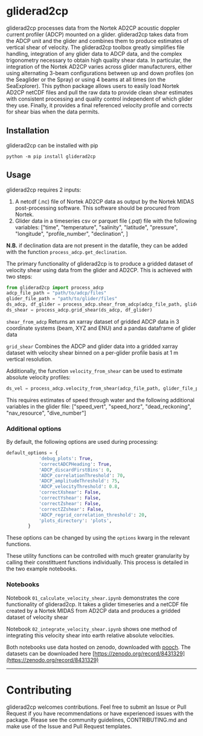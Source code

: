 # gliderad2cp

gliderad2cp processes data from the Nortek AD2CP acoustic doppler current profiler (ADCP) mounted on a glider. gliderad2cp takes data from the ADCP unit and the glider and combines them to produce estimates of vertical shear of velocity. The gliderad2cp toolbox greatly simplifies file handling, integration of any glider data to ADCP data, and the complex trigonometry necessary to obtain high quality shear data. In particular, the integration of the Nortek AD2CP varies across glider manufacturers, either using alternating 3-beam configurations between up and down profiles (on the Seaglider or the Spray) or using 4 beams at all times (on the SeaExplorer). This python package allows users to easily load Nortek AD2CP netCDF files and pull the raw data to provide clean shear estimates with consistent processing and quality control independent of which glider they use. Finally, it provides a final referenced velocity profile and corrects for shear bias when the data permits.

## Installation

gliderad2cp can be installed with pip

`python -m pip install gliderad2cp`

## Usage

gliderad2cp requires 2 inputs:
1. A netcdf (.nc) file of Nortek AD2CP data as output by the Nortek MIDAS post-processing software. This software should be procured from Nortek.
2. Glider data in a timeseries csv or parquet file (.pqt) file with the following variables: ["time",
            "temperature",
            "salinity",
            "latitude",
            "pressure",
            "longitude",
            "profile_number",
            "declination",
            ]

**N.B.** if declination data are not present in the datafile, they can be added with the function `process_adcp.get_declination`.

The primary functionality of gliderad2cp is to produce a gridded dataset of velocity shear using data from the glider and AD2CP. This is achieved with two steps:
```python
from gliderad2cp import process_adcp
adcp_file_path = "path/to/adcp/files"
glider_file_path = "path/to/glider/files"
ds_adcp, df_glider = process_adcp.shear_from_adcp(adcp_file_path, glider_file_path)
ds_shear = process_adcp.grid_shear(ds_adcp, df_glider)
```

`shear_from_adcp` Returns an xarray dataset of gridded ADCP data in 3 coordinate systems (beam, XYZ and ENU) and a pandas dataframe of glider data

`grid_shear` Combines the ADCP and glider data into a gridded xarray dataset with velocity shear binned on a per-glider profile basis at 1 m vertical resolution.

Additionally, the function `velocity_from_shear` can be used to estimate absolute velocity profiles:

```python
ds_vel = process_adcp.velocity_from_shear(adcp_file_path, glider_file_path, ds_adcp, df_glider)
```

This requires estimates of speed through water and the following additional variables in the glider file: ["speed_vert",
            "speed_horz",
            "dead_reckoning",
            "nav_resource",
            "dive_number"]

### Additional options
By default, the following options are used during processing:

```python
default_options = {
            'debug_plots': True,
            'correctADCPHeading': True,
            'ADCP_discardFirstBins': 0,
            'ADCP_correlationThreshold': 70,
            'ADCP_amplitudeThreshold': 75,
            'ADCP_velocityThreshold': 0.8,
            'correctXshear': False,
            'correctYshear': False,
            'correctZshear': False,
            'correctZZshear': False,
            'ADCP_regrid_correlation_threshold': 20,
            'plots_directory': 'plots',
        }
```

These options can be changed by using the `options` kwarg in the relevant functions.

These utility functions can be controlled with much greater granularity by calling their constittuent functions individually. This process is detailed in the two example notebooks.

### Notebooks

Notebook `01_calculate_velocity_shear.ipynb` demonstrates the core functionality of gliderad2cp. It takes a glider timeseries and a netCDF file created by a Nortek MIDAS from AD2CP data and produces a gridded dataset of velocity shear

Notebook `02_integrate_velocity_shear.ipynb` shows one method of integrating this velocity shear into earth relative absolute velocities.

Both notebooks use data hosted on zenodo, downloaded with [pooch](https://github.com/fatiando/pooch). The datasets can be downloaded here [https://zenodo.org/record/8431329](https://zenodo.org/record/8431329)

-------------------------------

# Contributing

gliderad2cp welcomes contributions. Feel free to submit an Issue or Pull Request if you have recommendations or have experienced issues with the package. Please see the community guidelines, CONTRIBUTING.md and make use of the Issue and Pull Request templates.
